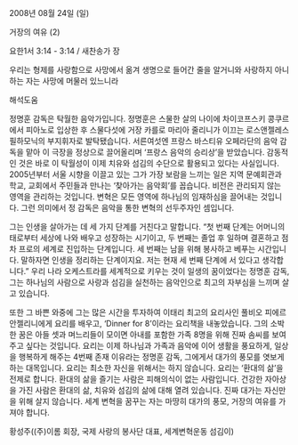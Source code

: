 2008년 08월 24일 (일)

거장의 여유 (2)



요한1서 3:14 - 3:14 / 새찬송가  장


우리는 형제를 사랑함으로 사망에서 옮겨 생명으로 들어간 줄을 알거니와 사랑하지 아니하는 자는 사망에 머물러 있느니라

해석도움





정명훈 감독은 탁월한 음악가입니다. 정명훈은 스물한 살의 나이에 차이코프스키 콩쿠르에서 피아노로 입상한 후 스물다섯에 거장 카를로 마리아 줄리니가 이끄는 로스앤젤레스 필하모닉의 부지휘자로 발탁됐습니다. 서른여섯엔 프랑스 바스티유 오페라단의 음악 감독을 맡아 이 극장을 정상으로 끌어올리며 ‘프랑스 음악의 승리상’을 받았습니다. 감동적인 것은 바로 이 탁월성이 이제 치유와 섬김의 수단으로 활용되고 있다는 사실입니다. 2005년부터 서울 시향을 이끌고 있는 그가 가장 보람을 느끼는 일은 지역 문예회관과 학교, 교회에서 주민들과 만나는 ‘찾아가는 음악회’를 꼽습니다. 비전은 관리되지 않는 영역을 관리하는 것입니다. 변혁은 모든 영역에 하나님의 임재하심을 끌어내는 것입니다. 그런 의미에서 정 감독은 음악을 통한 변혁의 선두주자인 셈입니다. 

 그는 인생을 살아가는 데 세 가지 단계를 거친다고 말합니다. “첫 번째 단계는 어머니의 태로부터 세상에 나와 배우고 성장하는 시기이고, 두 번째는 졸업 후 일하며 결혼하고 점차 프로의 세계로 진입하는 단계입니다. 세 번째는 남을 위해 봉사하고 베푸는 시간입니다. 말하자면 인생을 정리하는 단계이지요. 저는 현재 세 번째 단계에 서 있다고 생각합니다.” 우리 나라 오케스트라를 세계적으로 키우는 것이 일생의 꿈이었다는 정명훈 감독, 그는 하나님의 사람으로 사랑과 섬김을 실천하는 음악인으로 최고의 자부심을 느끼며 살고 있습니다.  

 또한 그 바쁜 와중에 그는 많은 시간을 투자하여 이태리 최고의 요리사인 풀비오 피에르 안젤리니에게 요리를 배우고, ‘Dinner for 8’이라는 요리책을 내놓았습니다. 그의 소박한 꿈은 아들 셋과 며느리들이 모이면 아내를 포함한 가족 8명을 위해 진짜 솜씨를 보여주고 싶다는 것입니다. 요리는 이제 하나님과 가족과 음악에 이어 생활을 풍요하게, 일상을 행복하게 해주는 4번째 존재 이유라는 정명훈 감독, 그에게서 대가의 풍모를 엿보게 하는 대목입니다. 요리는 최소한 자신을 위해서는 하지 않습니다. 요리는 ‘환대의 삶’을 전제로 합니다. 환대의 삶을 즐기는 사람은 피해의식이 없는 사람입니다. 건강한 자아상을 가진 사람은 환대의 삶, 치유와 섬김의 삶에 대해 열려 있습니다. 진짜 대가는 자신만을 위해 살지 않습니다. 세계 변혁을 꿈꾸는 자는 마땅히 대가의 풍모, 거장의 여유를 가져야 합니다.  

황성주((주)이롬 회장, 국제 사랑의 봉사단 대표, 세계변혁운동 섬김이)